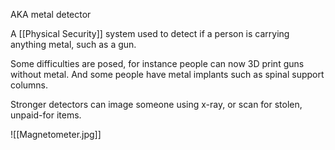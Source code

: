 AKA metal detector

A [[Physical Security]] system used to detect if a person is carrying anything metal, such as a gun.

Some difficulties are posed, for instance people can now 3D print guns without metal. And some people have metal implants such as spinal support columns.

Stronger detectors can image someone using x-ray, or scan for stolen, unpaid-for items.

![[Magnetometer.jpg]]